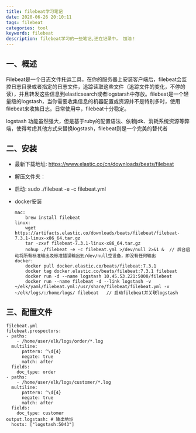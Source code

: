 ```yaml
---
title: filebeat学习笔记
date: 2020-06-26 20:10:11
tags: filebeat
categories: tool
keywords: filebeat
description: filebeat学习的一些笔记,还在记录中， 加油！
---
```


## 一、概述

Filebeat是一个日志文件托运工具，在你的服务器上安装客户端后，filebeat会监控日志目录或者指定的日志文件，追踪读取这些文件（追踪文件的变化，不停的读），并且转发这些信息到elasticsearch或者logstarsh中存放。filebeat是一个轻量级的logstash，当你需要收集信息的机器配置或资源并不是特别多时，使用filebeat来收集日志。日常使用中，filebeat十分稳定。

logstash 功能虽然强大，但是基于ruby的配置语法、依赖jdk、消耗系统资源等弊端，使得考虑其他方式来替换logstash，filebeat则是一个完美的替代者

## 二、安装

- 最新下载地址: https://www.elastic.co/cn/downloads/beats/filebeat

- 解压文件夹：

- 启动: sudo ./filebeat -e -c filebeat.yml

- docker安装

  ```
  mac:
      brew install filebeat
  linux:
      wget https://artifacts.elastic.co/downloads/beats/filebeat/filebeat-7.3.1-linux-x86_64.tar.gz
      tar -zxvf filebeat-7.3.1-linux-x86_64.tar.gz
      nohup ./filebeat -e -c filebeat.yml >/dev/null 2>&1 &  // 后台启动将所有标准输出及标准错误输出到/dev/null空设备，即没有任何输出
  docker:
      docker pull docker.elastic.co/beats/filebeat:7.3.1
      docker tag docker.elastic.co/beats/filebeat:7.3.1 filebeat
      docker run -d --name logstash 10.45.53.221:5000/filebeat 
      docker run --name filebeat -d --link logstash -v ~/elk/yaml/filebeat.yml:/usr/share/filebeat/filebeat.yml -v ~/elk/logs/:/home/logs/ filebeat   // 启动filebeat并关联logstash
  ```

## 三、配置文件

```
filebeat.yml
filebeat.prospectors:
- paths:
    - /home/user/elk/logs/order/*.log
  multiline:
      pattern: ^\d{4}
      negate: true
      match: after
  fields:
    doc_type: order
- paths:
    - /home/user/elk/logs/customer/*.log
  multiline:
      pattern: ^\d{4}
      negate: true
      match: after
  fields:
    doc_type: customer
output.logstash: # 输出地址
  hosts: ["logstash:5043"]
```



